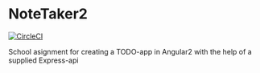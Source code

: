 # NoteTaker2

[![CircleCI](https://circleci.com/gh/tmarkovic/NoteTaker2/tree/master.svg?style=shield&circle-token=:circle-token)](https://circleci.com/gh/tmarkovic/NoteTaker2/tree/master)

School asignment for creating a TODO-app in Angular2 with the help of a supplied Express-api
